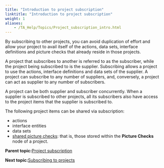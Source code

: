 ```yaml
--- 
title: "Introduction to project subscription"
linktitle: "Introduction to project subscription"
weight: 1
aliases: 
    - /TA_Help/Topics/Project_subscription_intro.html
---
```


By subscribing to other projects, you can avoid duplication of effort and allow your project to avail itself of the actions, data sets, interface definitions and picture checks that already reside in those projects.

A project that subscribes to another is referred to as the subscriber, while the project being subscribed to is the supplier. Subscribing allows a project to use the actions, interface definitions and data sets of the supplier. A project can subscribe to any number of suppliers, and, conversely, a project can act as supplier to any number of subscribers.

A project can be both supplier and subscriber concurrently. When a supplier is subscribed to other projects, all its subscribers also have access to the project items that the supplier is subscribed to.

The following project items can be shared via subscription:

-   actions
-   interface entities
-   data sets
-   [shared picture checks](/images//Images/TA_Glossary/Topics/glossarySharedPictureCheck.html): that is, those stored within the **Picture Checks** node of a project.

**Parent topic:**[Project subscription](/TA_Help/Topics/Project_subscription.html)

**Next topic:**[Subscribing to projects](/TA_Help/Topics/Projects_and_project_items_subscribe_to_projects.html)

